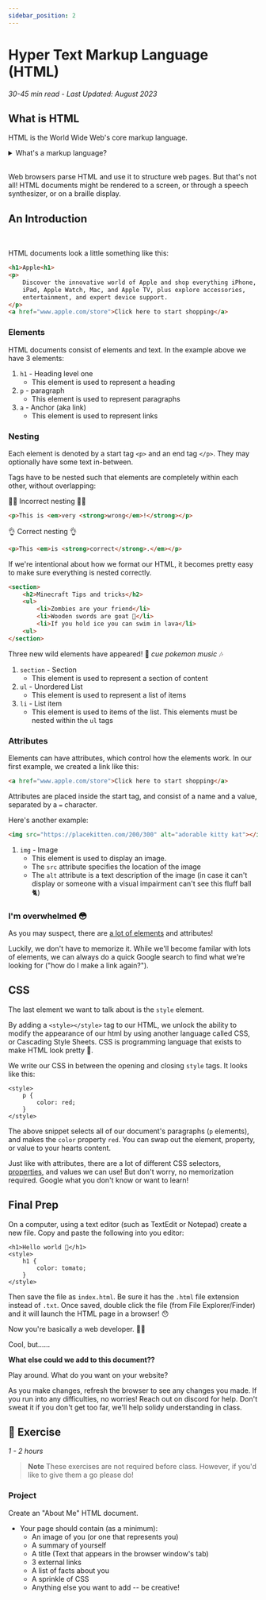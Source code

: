 ```yaml
---
sidebar_position: 2
---
```


# Hyper Text Markup Language (HTML)

_30-45 min read - Last Updated: August 2023_

## What is HTML

HTML is the World Wide Web's core markup language.

<details>
    <summary>
        What's a markup language?
    </summary>
    A markup language is a computer language that uses tags to define elements within a document. It aims to be human-readable, meaning markup files contain standard words, rather than typical programming syntax.
</details>

<br />

Web browsers parse HTML and use it to structure web pages. But that's not all! HTML documents might be rendered to a screen, or through a speech synthesizer, or on a braille display.

## An Introduction

<br />

HTML documents look a little something like this:

```html
<h1>Apple<h1>
<p>
    Discover the innovative world of Apple and shop everything iPhone, 
    iPad, Apple Watch, Mac, and Apple TV, plus explore accessories, 
    entertainment, and expert device support.
</p>
<a href="www.apple.com/store">Click here to start shopping</a>
```

### Elements

HTML documents consist of elements and text. In the example above we have 3 elements:

1. `h1` - Heading level one
    - This element is used to represent a heading
2. `p` - paragraph
    - This element is used to represent paragraphs
3. `a` - Anchor (aka link)
    - This element is used to represent links

### Nesting

Each element is denoted by a start tag `<p>` and an end tag `</p>`. They may optionally have some text in-between.

Tags have to be nested such that elements are completely within each other, without overlapping:

🙅‍♂️ Incorrect nesting 🙅‍♂️
```html
<p>This is <em>very <strong>wrong</em>!</strong></p>
```

👌 Correct nesting 👌
```html
<p>This <em>is <strong>correct</strong>.</em></p>
```

If we're intentional about how we format our HTML, it becomes pretty easy to make sure everything is nested correctly.

```html
<section>
    <h2>Minecraft Tips and tricks</h2>
    <ul>
        <li>Zombies are your friend</li>
        <li>Wooden swords are goat 🐐</li>
        <li>If you hold ice you can swim in lava</li>
    <ul>
</section>
```

Three new wild elements have appeared! 👀 _cue pokemon music_ 🎶

1. `section` - Section
    - This element is used to represent a section of content
2. `ul` - Unordered List
    - This element is used to represent a list of items
3. `li` - List item
    - This element is used to items of the list. This elements must be nested within the `ul` tags

### Attributes

Elements can have attributes, which control how the elements work. In our first example, we created a link like this:

```html
<a href="www.apple.com/store">Click here to start shopping</a>
```

Attributes are placed inside the start tag, and consist of a name and a value, separated by a `=` character.

Here's another example:

```html
<img src="https://placekitten.com/200/300" alt="adorable kitty kat"></img>
```

1. `img` - Image
    - This element is used to display an image.
    - The `src` attribute specifies the location of the image
    - The `alt` attribute is a text description of the image (in case it can't display or someone with a visual impairment can't see this fluff ball 🐈)

### I'm overwhelmed 😳

As you may suspect, there are [a lot of elements](https://www.w3schools.com/TAGS/default.asp) and attributes!

Luckily, we don't have to memorize it. While we'll become familar with lots of elements, we can always do a quick Google search to find what we're looking for ("how do I make a link again?").

## CSS
The last element we want to talk about is the `style` element.

By adding a `<style></style>` tag to our HTML, we unlock the ability to modify the appearance of our html by using another language called CSS, or Cascading Style Sheets. CSS is programming language that exists to make HTML look pretty 💅.

We write our CSS in between the opening and closing `style` tags. It looks like this:

```
<style>
    p {
        color: red;
    }
</style>
```

The above snippet selects all of our document's paragraphs (`p` elements), and makes the `color` property `red`. You can swap out the element, property, or value to your hearts content. 

Just like with attributes, there are a lot of different CSS selectors, [properties](https://www.w3schools.com/cssref/index.php), and values we can use! But don't worry, no memorization required. Google what you don't know or want to learn!

## Final Prep

On a computer, using a text editor (such as TextEdit or Notepad) create a new file. Copy and paste the following into you editor:

```
<h1>Hello world 👋</h1>
<style>
    h1 {
        color: tomato;
    }
</style>
```

Then save the file as `index.html`. Be sure it has the `.html` file extension instead of `.txt`. Once saved, double click the file (from File Explorer/Finder) and it will launch the HTML page in a browser! 😯

Now you're basically a web developer. 🧑‍💻

Cool, but......

**What else could we add to this document??**

Play around. What do you want on your website? 

As you make changes, refresh the browser to see any changes you made. If you run into any difficulties, no worries! Reach out on discord for help. Don't sweat it if you don't get too far, we'll help solidy understanding in class.

## 💪 Exercise

_1 - 2 hours_

> **Note**
> These exercises are not required before class. However, if you'd like to give them a go please do!

### Project

Create an "About Me" HTML document.

- Your page should contain (as a minimum):
    - An image of you (or one that represents you)
    - A summary of yourself
    - A title (Text that appears in the browser window's tab)
    - 3 external links
    - A list of facts about you
    - A sprinkle of CSS
    - Anything else you want to add -- be creative!
